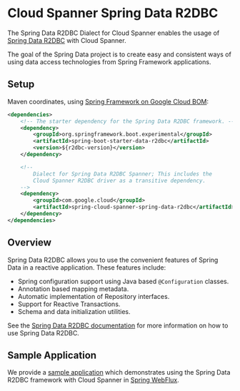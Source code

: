 # Cloud Spanner Spring Data R2DBC

The Spring Data R2DBC Dialect for Cloud Spanner enables the usage of [Spring Data R2DBC](https://github.com/spring-projects/spring-data-r2dbc) with Cloud Spanner.

The goal of the Spring Data project is to create easy and consistent ways of using data access technologies from Spring Framework applications.

## Setup

Maven coordinates, using [Spring Framework on Google Cloud BOM](getting-started.xml#bill-of-materials):

```xml
<dependencies>
    <!-- The starter dependency for the Spring Data R2DBC framework. -->
    <dependency>
        <groupId>org.springframework.boot.experimental</groupId>
        <artifactId>spring-boot-starter-data-r2dbc</artifactId>
        <version>${r2dbc-version}</version>
    </dependency>

    <!--
        Dialect for Spring Data R2DBC Spanner; This includes the
        Cloud Spanner R2DBC driver as a transitive dependency.
    -->
    <dependency>
        <groupId>com.google.cloud</groupId>
        <artifactId>spring-cloud-spanner-spring-data-r2dbc</artifactId>
    </dependency>
</dependencies>
```

## Overview

Spring Data R2DBC allows you to use the convenient features of Spring Data in a reactive application.
These features include:

* Spring configuration support using Java based `@Configuration` classes.
* Annotation based mapping metadata.
* Automatic implementation of Repository interfaces.
* Support for Reactive Transactions.
* Schema and data initialization utilities.

See the [Spring Data R2DBC documentation](https://docs.spring.io/spring-data/r2dbc/docs/1.0.x/reference/html/#reference) for more information on how to use Spring Data R2DBC.

## Sample Application

We provide a [sample application](https://github.com/GoogleCloudPlatform/spring-cloud-gcp/tree/main/spring-cloud-gcp-samples/spring-cloud-spanner-r2dbc-samples) which demonstrates using the Spring Data R2DBC framework with Cloud Spanner in [Spring WebFlux](https://docs.spring.io/spring/docs/current/spring-framework-reference/web-reactive.html).

